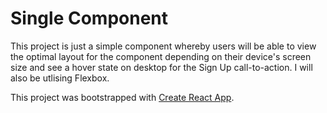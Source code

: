 # Single Component 

This project is just a simple component whereby users will be able to view the optimal layout for the component depending on their device's screen size and see a hover state on desktop for the Sign Up call-to-action.
I will also be utlising Flexbox.

This project was bootstrapped with [Create React App](https://github.com/facebook/create-react-app).

